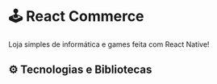 # 🕹️ React Commerce 
Loja simples de informática e games feita com React Native!

## ⚙️ Tecnologias e Bibliotecas

